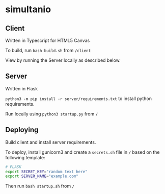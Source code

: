 # simultanio

## Client
Written in Typescript for HTML5 Canvas

To build, run `bash build.sh` from `/client`

View by running the Server locally as described below.

## Server

Written in Flask

`python3 -m pip install -r server/requirements.txt` to install python requirements.

Run locally using `python3 startup.py` from `/`


## Deploying

Build client and install server requirements.

To deploy, install gunicorn3 and create a `secrets.sh` file in `/` based on the following template:

```bash
# FLASK
export SECRET_KEY="random text here"
export SERVER_NAME="example.com"
```

Then run `bash startup.sh` from `/`
